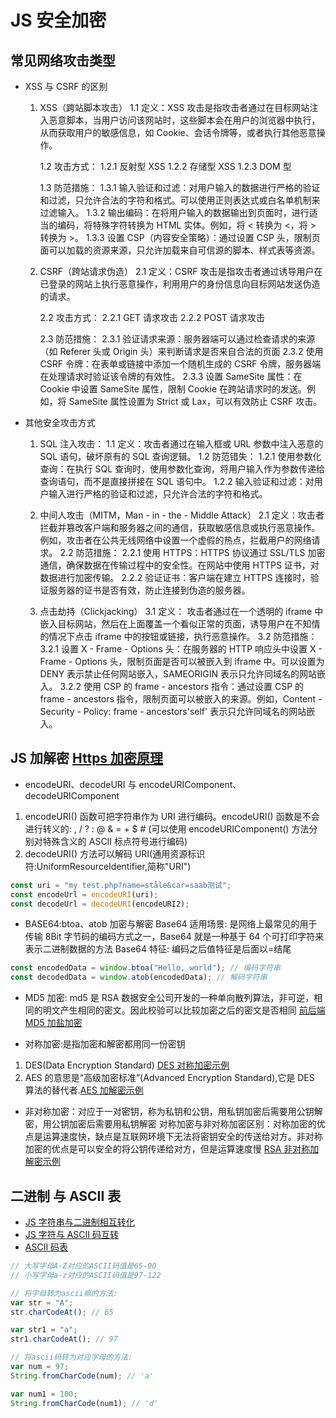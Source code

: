 <!--
 * @Author: TerryMin
 * @Date: 2024-04-14 06:54:55
 * @LastEditors: TerryMin
 * @LastEditTime: 2025-03-21 22:16:15
 * @Description: file not
-->

# JS 安全加密

## 常见网络攻击类型

- XSS 与 CSRF 的区别

  1. XSS（跨站脚本攻击）
     1.1 定义：XSS 攻击是指攻击者通过在目标网站注入恶意脚本，当用户访问该网站时，这些脚本会在用户的浏览器中执行，从而获取用户的敏感信息，如 Cookie、会话令牌等，或者执行其他恶意操作。

     1.2 攻击方式：
     1.2.1 反射型 XSS
     1.2.2 存储型 XSS
     1.2.3 DOM 型

     1.3 防范措施：
     1.3.1 输入验证和过滤：对用户输入的数据进行严格的验证和过滤，只允许合法的字符和格式。可以使用正则表达式或白名单机制来过滤输入。
     1.3.2 输出编码：在将用户输入的数据输出到页面时，进行适当的编码，将特殊字符转换为 HTML 实体。例如，将 < 转换为 &lt;，将 > 转换为 &gt;。
     1.3.3 设置 CSP（内容安全策略）：通过设置 CSP 头，限制页面可以加载的资源来源，只允许加载来自可信源的脚本、样式表等资源。

  2. CSRF（跨站请求伪造）
     2.1 定义：CSRF 攻击是指攻击者通过诱导用户在已登录的网站上执行恶意操作，利用用户的身份信息向目标网站发送伪造的请求。

     2.2 攻击方式：
     2.2.1 GET 请求攻击
     2.2.2 POST 请求攻击

     2.3 防范措施：
     2.3.1 验证请求来源：服务器端可以通过检查请求的来源（如 Referer 头或 Origin 头）来判断请求是否来自合法的页面
     2.3.2 使用 CSRF 令牌：在表单或链接中添加一个随机生成的 CSRF 令牌，服务器端在处理请求时验证该令牌的有效性。
     2.3.3 设置 SameSite 属性：在 Cookie 中设置 SameSite 属性，限制 Cookie 在跨站请求时的发送。例如，将 SameSite 属性设置为 Strict 或 Lax，可以有效防止 CSRF 攻击。

- 其他安全攻击方式

  1. SQL 注入攻击：
     1.1 定义：攻击者通过在输入框或 URL 参数中注入恶意的 SQL 语句，破坏原有的 SQL 查询逻辑。
     1.2 防范错失：
     1.2.1 使用参数化查询：在执行 SQL 查询时，使用参数化查询，将用户输入作为参数传递给查询语句，而不是直接拼接在 SQL 语句中。
     1.2.2 输入验证和过滤：对用户输入进行严格的验证和过滤，只允许合法的字符和格式。

  2. 中间人攻击（MITM，Man - in - the - Middle Attack）
     2.1 定义：攻击者拦截并篡改客户端和服务器之间的通信，获取敏感信息或执行恶意操作。例如，攻击者在公共无线网络中设置一个虚假的热点，拦截用户的网络请求。
     2.2 防范措施：
     2.2.1 使用 HTTPS：HTTPS 协议通过 SSL/TLS 加密通信，确保数据在传输过程中的安全性。在网站中使用 HTTPS 证书，对数据进行加密传输。
     2.2.2 验证证书：客户端在建立 HTTPS 连接时，验证服务器的证书是否有效，防止连接到伪造的服务器。

  3. 点击劫持（Clickjacking）
     3.1 定义： 攻击者通过在一个透明的 iframe 中嵌入目标网站，然后在上面覆盖一个看似正常的页面，诱导用户在不知情的情况下点击 iframe 中的按钮或链接，执行恶意操作。
     3.2 防范措施：
     3.2.1 设置 X - Frame - Options 头：在服务器的 HTTP 响应头中设置 X - Frame - Options 头，限制页面是否可以被嵌入到 iframe 中。可以设置为 DENY 表示禁止任何网站嵌入，SAMEORIGIN 表示只允许同域名的网站嵌入。
     3.2.2 使用 CSP 的 frame - ancestors 指令：通过设置 CSP 的 frame - ancestors 指令，限制页面可以被嵌入的来源。例如，Content - Security - Policy: frame - ancestors'self' 表示只允许同域名的网站嵌入。

## JS 加解密 [Https 加密原理](https://www.cnblogs.com/terrymin/p/15735083.html)

- encodeURI、decodeURI 与 encodeURIComponent、decodeURIComponent

1. encodeURI() 函数可把字符串作为 URI 进行编码。encodeURI() 函数是不会进行转义的: , / ? : @ & = + $ # (可以使用 encodeURIComponent() 方法分别对特殊含义的 ASCII 标点符号进行编码)
2. decodeURI() 方法可以解码 URI(通用资源标识符:UniformResourceIdentifier,简称"URI")

```js
const uri = "my test.php?name=ståle&car=saab测试";
const encodeUrl = encodeURI(uri);
const decodeUrl = decodeURI(encodeURI2);
```

- BASE64:btoa、atob 加密与解密
  Base64 适用场景: 是网络上最常见的用于传输 8Bit 字节码的编码方式之一，Base64 就是一种基于 64 个可打印字符来表示二进制数据的方法
  Base64 特征: 编码之后值特征是后面以=结尾

```js
const encodedData = window.btoa("Hello, world"); // 编码字符串
const decodedData = window.atob(encodedData); // 解码字符串
```

- MD5 加密: md5 是 RSA 数据安全公司开发的一种单向散列算法，非可逆，相同的明文产生相同的密文。因此校验可以比较加密之后的密文是否相同
  [前后端 MD5 加盐加密](https://blog.csdn.net/qq_43813351/article/details/118000458)

- 对称加密:是指加密和解密都用同一份密钥

1. DES(Data Encryption Standard) [DES 对称加密示例](https://www.cnblogs.com/shawWey/p/9330122.html)
2. AES 的意思是“高级加密标准”(Advanced Encryption Standard),它是 DES 算法的替代者.[AES 加解密示例](https://www.jianshu.com/p/a47477e8126a)

- 非对称加密：对应于一对密钥，称为私钥和公钥，用私钥加密后需要用公钥解密，用公钥加密后需要用私钥解密
  对称加密与非对称加密区别：对称加密的优点是运算速度快，缺点是互联网环境下无法将密钥安全的传送给对方。非对称加密的优点是可以安全的将公钥传递给对方，但是运算速度慢
  [RSA 非对称加解密示例](https://blog.csdn.net/weixin_42423019/article/details/82468626)

## 二进制 与 ASCII 表

- [JS 字符串与二进制相互转化](https://www.cnblogs.com/it-deepinmind/p/7430025.html)
- [JS 字符与 ASCII 码互转](https://blog.csdn.net/xiaobing_hope/article/details/78645273)
- [ASCII 码表](https://blog.csdn.net/ttmice/article/details/50978054)

```js
// 大写字母A-Z对应的ASCII码值是65-90
// 小写字母a-z对应的ASCII码值是97-122

// 将字母转为ascii嘛的方法:
var str = "A";
str.charCodeAt(); // 65

var str1 = "a";
str1.charCodeAt(); // 97

// 将ascii码转为对应字母的方法:
var num = 97;
String.fromCharCode(num); // 'a'

var num1 = 100;
String.fromCharCode(num1); // 'd'
```
